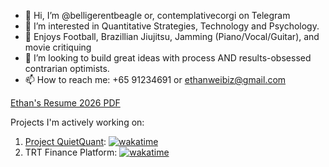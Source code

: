 

- 👋 Hi, I’m @belligerentbeagle or, contemplativecorgi on Telegram
- 👀 I’m interested in Quantitative Strategies, Technology and Psychology.
- 💪 Enjoys Football, Brazillian Jiujitsu, Jamming (Piano/Vocal/Guitar), and movie critiquing
- 💞️ I’m looking to build great ideas with process AND results-obsessed contrarian optimists.
- 📫 How to reach me: +65 91234691 or ethanweibiz@gmail.com

[Ethan's Resume 2026 PDF](https://ethanwei.me/files/EthanWeiResume.pdf)

[//]: <![LeetCode Stats](https://leetcard.jacoblin.cool/belligerentbeagle?theme=light&font=Crimson%20Text)>

Projects I'm actively working on:
1. [Project QuietQuant](https://github.com/belligerentbeagle/OptionsAutomation-public): [![wakatime](https://wakatime.com/badge/user/018cc5a8-3c44-4f51-a6f0-5021ac41b5e1/project/99679232-7a26-439e-a650-18032d07b387.svg)](https://wakatime.com/badge/user/018cc5a8-3c44-4f51-a6f0-5021ac41b5e1/project/99679232-7a26-439e-a650-18032d07b387)
1. TRT Finance Platform: [![wakatime](https://wakatime.com/badge/user/018cc5a8-3c44-4f51-a6f0-5021ac41b5e1/project/f7854c92-64d6-42eb-9de2-b1109c3e0445.svg)](https://wakatime.com/badge/user/018cc5a8-3c44-4f51-a6f0-5021ac41b5e1/project/f7854c92-64d6-42eb-9de2-b1109c3e0445)

